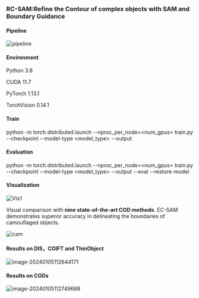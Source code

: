 ### RC-SAM:Refine the Contour of complex objects with SAM and Boundary Guidance

#### Pipeline

![pipeline](C:\Users\Administrator-PC\OneDrive\桌面\FormattingGuidelines-IJCAI-23\pipeline.png)

#### Environment

Python 3.8

CUDA 11.7

PyTorch 1.13.1

TorchVision 0.14.1

#### Train

python -m torch.distributed.launch --nproc_per_node=<num_gpus> train.py --checkpoint <your checkpoint path> --model-type <model_type> --output <your output path>

#### Evaluation

python -m torch.distributed.launch --nproc_per_node=<num_gpus> train.py --checkpoint <your checkpoint path> --model-type <model_type> --output <your output path> --eval --restore-model <your training_checkpoint path>

#### **Visualization**

![Vis1](C:\Users\Administrator-PC\OneDrive\桌面\FormattingGuidelines-IJCAI-23\Vis1.png)

Visual comparison with **nine state-of-the-art COD methods**. EC-SAM demonstrates superior accuracy in delineating the boundaries of camouflaged objects.

![cam](C:\Users\Administrator-PC\OneDrive\桌面\FormattingGuidelines-IJCAI-23\cam.jpg)

#### Results on DIS，COIFT and ThinObject

![image-20240105112644171](C:\Users\Administrator-PC\AppData\Roaming\Typora\typora-user-images\image-20240105112644171.png)

#### Results on CODs

![image-20240105112749688](C:\Users\Administrator-PC\AppData\Roaming\Typora\typora-user-images\image-20240105112749688.png)

